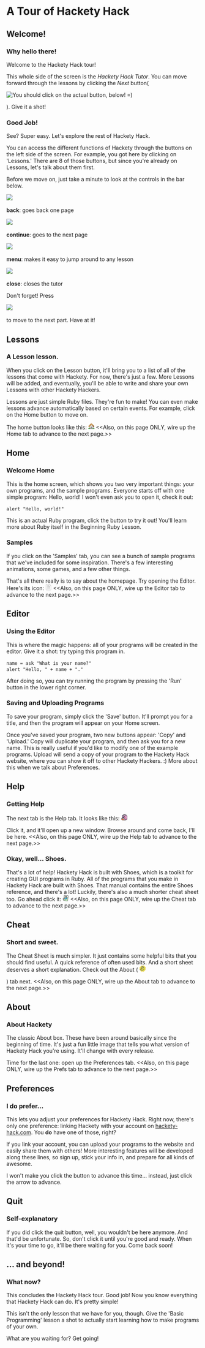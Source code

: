 
# A Tour of Hackety Hack

## Welcome!

### Why hello there!

Welcome to the Hackety Hack tour!


This whole side of the screen is the _Hackety Hack Tutor_. You can move forward through the lessons by clicking the _Next_ button(


![You should click on the actual button, below! =)](/icon_button/arrow_right)

). Give it a shot!

### Good Job!

See? Super easy. Let's explore the rest of Hackety Hack.

You can access the different functions of Hackety through the buttons on the left side of the screen. For example, you got here by clicking on 'Lessons.' There are 8 of those buttons, but since you're already on Lessons, let's talk about them first.

Before we move on, just take a minute to look at the controls in the bar below.



![](/icon_button/arrow_left)

__back__: goes back one page



![](/icon_button/arrow_right)

__continue__: goes to the next page



![](/icon_button/menu)

__menu__: makes it easy to jump around to any lesson



![](/icon_button/x)

__close__: closes the tutor

Don't forget! Press 


![](/icon_button/arrow_right)

to move to the next part. Have at it!

## Lessons

### A Lesson lesson.

When you click on the Lesson button, it'll bring you to a list of all of the lessons that come with Hackety. For now, there's just a few. More Lessons will be added, and eventually, you'll be able to write and share your own Lessons with other Hackety Hackers.

Lessons are just simple Ruby files. They're fun to make! You can even make lessons advance automatically based on certain events. For example, click  on the Home button to move on.

The home button looks like this:
![Not this one, silly! the one on the left!](static/tab-home.png)
<<Also, on this page ONLY, wire up the Home tab to advance to the next page.>>

## Home

### Welcome Home

This is the home screen, which shows you two very important things: your own programs, and the sample programs. Everyone starts off with one simple program: Hello, world! I won't even ask you to open it, check it out:

    alert "Hello, world!"

This is an actual Ruby program, click the button to try it out! You'll learn more about Ruby itself in the Beginning Ruby Lesson.

### Samples


If you click on the 'Samples' tab, you can see a bunch of sample programs that we've included for some inspiration. There's a few interesting animations, some games, and a few other things.

That's all there really is to say about the homepage. Try opening the Editor. Here's its icon:
![Not this one, silly! the one on the left!](static/tab-new.png)
<<Also, on this page ONLY, wire up the Editor tab to advance to the next page.>>

## Editor

### Using the Editor

This is where the magic happens: all of your programs will be created in the editor. Give it a shot: try typing this program in.

    name = ask "What is your name?"
    alert "Hello, " + name + "."


After doing so, you can try running the program by pressing the 'Run' button in the lower right corner.

### Saving and Uploading Programs

To save your program, simply click the 'Save' button. It'll prompt you for a title, and then the program will appear on your Home screen.

Once you've saved your program, two new buttons appear: 'Copy' and 'Upload.' Copy will duplicate your program, and then ask you for a new name. This  is really useful if you'd like to modify one of the example programs. Upload will send a copy of your program to the Hackety Hack website, where you can show it off to other Hackety Hackers. :) More about this when we talk about Preferences.

## Help

### Getting Help


The next tab is the Help tab. It looks like this: 
![Not this one, silly! the one on the left!](static/tab-help.png)

 Click it, and it'll open up a new window. Browse around and come back, I'll be here.
<<Also, on this page ONLY, wire up the Help tab to advance to the next page.>>

### Okay, well... Shoes.

That's a lot of help! Hackety Hack is built with Shoes, which is a toolkit for creating GUI programs in Ruby. All of the programs that you make in Hackety Hack are built with Shoes. That manual contains the entire Shoes reference, and there's a lot! Luckily, there's also a much shorter cheat sheet too. Go ahead click it:
![Not this one, silly! the one on the left!](static/tab-cheat.png)
<<Also, on this page ONLY, wire up the Cheat tab to advance to the next page.>>

## Cheat

### Short and sweet.


The Cheat Sheet is much simpler. It just contains some helpful bits that you should find useful. A quick reference of often used bits. And a short sheet deserves a short explanation. Check out the About (
![Not this one, silly! the one on the left!](static/tab-hand.png)

) tab next.
<<Also, on this page ONLY, wire up the About tab to advance to the next page.>>

## About

### About Hackety

The classic About box. These have been around basically since the beginning of time. It's just a fun little image that tells you what version of Hackety Hack you're using. It'll change with every release.

Time for the last one: open up the Preferences tab.
<<Also, on this page ONLY, wire up the Prefs tab to advance to the next page.>>

## Preferences

### I do prefer...

This lets you adjust your preferences for Hackety Hack. Right now, there's only one preference: linking Hackety with your account on [hackety-hack.com](http://hackety-hack.com). You __do__ have one of those, right?

If you link your account, you can upload your programs to the website and easily share them with others! More interesting features will be developed along these lines, so sign up, stick your info in, and prepare for all kinds of awesome.

I won't make you click the button to advance this time... instead, just click the arrow to advance.

## Quit

### Self-explanatory

If you did click the quit button, well, you wouldn't be here anymore. And that'd be unfortunate. So, don't click it until you're good and ready. When it's your time to go, it'll be there waiting for you. Come back soon!

## ... and beyond!

### What now?

This concludes the Hackety Hack tour. Good job! Now you know everything that Hackety Hack can do. It's pretty simple!

This isn't the only lesson that we have for you, though. Give the 'Basic Programming' lesson a shot to actually start learning how to make programs of your own.

What are you waiting for? Get going!
